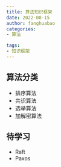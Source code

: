 ```yaml
---
title: 算法知识框架
date: 2022-08-15
author: fanghuabao
categories:
- 算法

tags:
- 知识框架
---
```



## 算法分类
- 排序算法
- 共识算法
- 选举算法
- 加解密算法

## 待学习
- Raft
- Paxos
